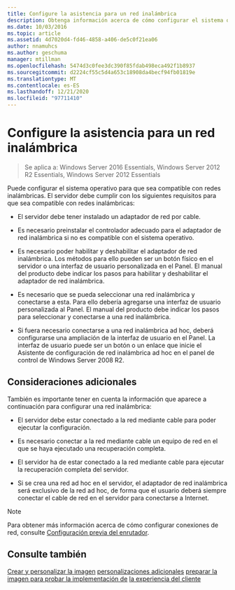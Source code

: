 ```yaml
---
title: Configure la asistencia para un red inalámbrica
description: Obtenga información acerca de cómo configurar el sistema operativo para admitir una red inalámbrica para Windows Server Essentials.
ms.date: 10/03/2016
ms.topic: article
ms.assetid: 4d7020d4-fd46-4858-a406-de5c0f21ea06
author: nnamuhcs
ms.author: geschuma
manager: mtillman
ms.openlocfilehash: 5474d3c0fee3dc390f85fdab498eca492f1b8937
ms.sourcegitcommit: d2224cf55c5d4a653c18908da4becf94fb01819e
ms.translationtype: MT
ms.contentlocale: es-ES
ms.lasthandoff: 12/21/2020
ms.locfileid: "97711410"
---
```

# <a name="configure-support-for-a-wireless-network"></a>Configure la asistencia para un red inalámbrica

>Se aplica a: Windows Server 2016 Essentials, Windows Server 2012 R2 Essentials, Windows Server 2012 Essentials

Puede configurar el sistema operativo para que sea compatible con redes inalámbricas. El servidor debe cumplir con los siguientes requisitos para que sea compatible con redes inalámbricas:

-   El servidor debe tener instalado un adaptador de red por cable.

-   Es necesario preinstalar el controlador adecuado para el adaptador de red inalámbrica si no es compatible con el sistema operativo.

-   Es necesario poder habilitar y deshabilitar el adaptador de red inalámbrica. Los métodos para ello pueden ser un botón físico en el servidor o una interfaz de usuario personalizada en el Panel. El manual del producto debe indicar los pasos para habilitar y deshabilitar el adaptador de red inalámbrica.

-   Es necesario que se pueda seleccionar una red inalámbrica y conectarse a esta. Para ello debería agregarse una interfaz de usuario personalizada al Panel. El manual del producto debe indicar los pasos para seleccionar y conectarse a una red inalámbrica.

-   Si fuera necesario conectarse a una red inalámbrica ad hoc, deberá configurarse una ampliación de la interfaz de usuario en el Panel. La interfaz de usuario puede ser un botón o un enlace que inicie el Asistente de configuración de red inalámbrica ad hoc en el panel de control de Windows Server 2008 R2.

## <a name="additional-considerations"></a>Consideraciones adicionales
 También es importante tener en cuenta la información que aparece a continuación para configurar una red inalámbrica:

-   El servidor debe estar conectado a la red mediante cable para poder ejecutar la configuración.

-   Es necesario conectar a la red mediante cable un equipo de red en el que se haya ejecutado una recuperación completa.

-   El servidor ha de estar conectado a la red mediante cable para ejecutar la recuperación completa del servidor.

-   Si se crea una red ad hoc en el servidor, el adaptador de red inalámbrica será exclusivo de la red ad hoc, de forma que el usuario deberá siempre conectar el cable de red en el servidor para conectarse a Internet.

> [!NOTE]
>  Para obtener más información acerca de cómo configurar conexiones de red, consulte [Configuración previa del enrutador](Preconfiguring-a-Router.md).

## <a name="see-also"></a>Consulte también
 [Crear y personalizar la imagen](Creating-and-Customizing-the-Image.md) [personalizaciones adicionales](Additional-Customizations.md) [preparar la imagen para probar la implementación de](Preparing-the-Image-for-Deployment.md) [la experiencia del cliente](Testing-the-Customer-Experience.md)